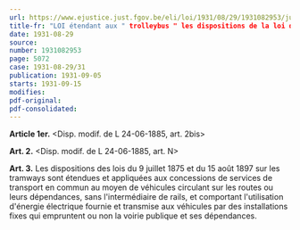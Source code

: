 ```yaml
---
url: https://www.ejustice.just.fgov.be/eli/loi/1931/08/29/1931082953/justel
title-fr: "LOI étendant aux " trolleybus " les dispositions de la loi du 24 juin 1885 sur les chemins de fer vicinaux et des lois des 9 juillet 1875 et 15 août 1897 sur les tramways. (NOTE : Abrogé pour la Communauté flamande par DCFL 2001-04-20/45 art. 70; En vigueur : indéterminée )"
date: 1931-08-29
source:
number: 1931082953
page: 5072
case: 1931-08-29/31
publication: 1931-09-05
starts: 1931-09-15
modifies:
pdf-original:
pdf-consolidated:
---
```


**Article 1er.** <Disp. modif. de L 24-06-1885, art. 2bis>

**Art. 2.** <Disp. modif. de L 24-06-1885, art. N>

**Art. 3.** Les dispositions des lois du 9 juillet 1875 et du 15 août 1897 sur les tramways sont étendues et appliquées aux concessions de services de transport en commun au moyen de véhicules circulant sur les routes ou leurs dépendances, sans l'intermédiaire de rails, et comportant l'utilisation d'énergie électrique fournie et transmise aux véhicules par des installations fixes qui empruntent ou non la voirie publique et ses dépendances.
